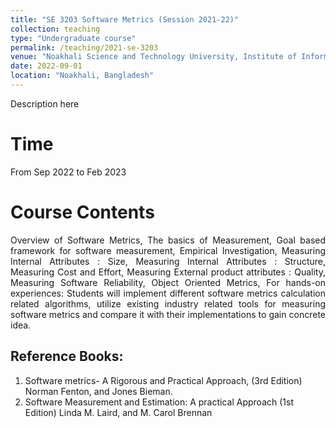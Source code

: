 ```yaml
---
title: "SE 3203 Software Metrics (Session 2021-22)"
collection: teaching
type: "Undergraduate course"
permalink: /teaching/2021-se-3203
venue: "Noakhali Science and Technology University, Institute of Information Technology"
date: 2022-09-01
location: "Noakhali, Bangladesh"
---
```

Description here

Time
====
From Sep 2022 to Feb 2023

Course Contents
====
<p align="justify">
Overview of Software Metrics, The basics of Measurement, Goal based framework for software measurement, Empirical Investigation, Measuring Internal Attributes : Size, Measuring Internal Attributes : Structure, Measuring Cost and Effort, Measuring External product attributes : Quality, Measuring Software Reliability, Object Oriented Metrics, For hands-on experiences: Students will implement different software metrics calculation related algorithms, utilize existing industry related tools for measuring software metrics and compare it with their implementations to gain concrete idea.
</p>

Reference Books:
-------
1. Software metrics- A Rigorous and Practical Approach, (3rd Edition) Norman Fenton, and Jones
Bieman. <br/>
2. Software Measurement and Estimation: A practical Approach (1st Edition) Linda M. Laird, and
M. Carol Brennan <br/>
